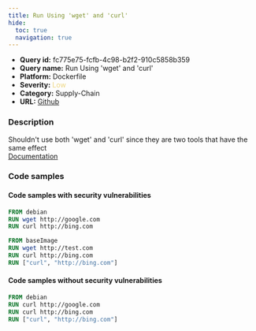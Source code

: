 ```yaml
---
title: Run Using 'wget' and 'curl'
hide:
  toc: true
  navigation: true
---
```


<style>
  .highlight .hll {
    background-color: #ff171742;
  }
  .md-content {
    max-width: 1100px;
    margin: 0 auto;
  }
</style>

-   **Query id:** fc775e75-fcfb-4c98-b2f2-910c5858b359
-   **Query name:** Run Using 'wget' and 'curl'
-   **Platform:** Dockerfile
-   **Severity:** <span style="color:#edd57e">Low</span>
-   **Category:** Supply-Chain
-   **URL:** [Github](https://github.com/Checkmarx/kics/tree/master/assets/queries/dockerfile/run_using_wget_and_curl)

### Description
Shouldn't use both 'wget' and 'curl' since they are two tools that have the same effect<br>
[Documentation](https://docs.docker.com/develop/develop-images/dockerfile_best-practices/#run)

### Code samples
#### Code samples with security vulnerabilities
```dockerfile title="Positive test num. 1 - dockerfile file" hl_lines="8 3 7"
FROM debian
RUN wget http://google.com
RUN curl http://bing.com

FROM baseImage
RUN wget http://test.com
RUN curl http://bing.com
RUN ["curl", "http://bing.com"]

```


#### Code samples without security vulnerabilities
```dockerfile title="Negative test num. 1 - dockerfile file"
FROM debian
RUN curl http://google.com
RUN curl http://bing.com
RUN ["curl", "http://bing.com"]

```
